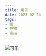 ```yaml
---
title: 可乐
date: 2023-02-24
tags:
- 画
- 静物
- 素描
---
```


![可乐](7A86E4C7-2AF1-483B-B2D4-6AE302F0D7C0.jpg)